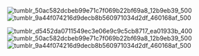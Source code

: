 <c>
  
![tumblr_50ac582dcbeb99e71c7f069b22bf69a8_12b9eb39_500](https://github.com/user-attachments/assets/87dc2858-84ee-4dc7-ba4e-cefc0d87aa0c)
![tumblr_9a44f074216d9decb8b560971034d2df_460168af_500](https://github.com/user-attachments/assets/90b8860f-aa09-46ac-8888-94ba3031c2d9)

![tumblr_d5452da0711549ec3e06e9c9c5cb8717_ea01933b_400](https://github.com/user-attachments/assets/b9048984-f0f5-4aa9-aa48-05ab6aa705f3)
![tumblr_50ac582dcbeb99e71c7f069b22bf69a8_12b9eb39_500](https://github.com/user-attachments/assets/87dc2858-84ee-4dc7-ba4e-cefc0d87aa0c)
![tumblr_9a44f074216d9decb8b560971034d2df_460168af_500](https://github.com/user-attachments/assets/90b8860f-aa09-46ac-8888-94ba3031c2d9)
</c>
